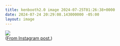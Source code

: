 ```yaml
---
title: kenbooth2.0 image 2024-07-25T01:26:38+0000
date: 2024-07-24 20:29:08.143000000 -05:00
layout: image
---
```


<img src="https://dl.dropboxusercontent.com/s/taysvho7laqb7m3/452588658_17997547994644154_857223330280485344_n?dl=0"><br>
(<a href="https://www.instagram.com/p/C908JsuxvqQ/">From Instagram post.</a>)